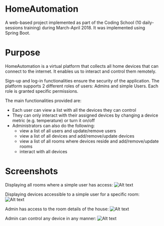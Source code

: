 # HomeAutomation
A web-based project implemented as part of the Coding School (10 daily-sessions training) during March-April 2018.
It was implemented using Spring Boot.

# Purpose
HomeAutomation is a virtual platform that collects all home devices that can connect to the internet. It enables us to interact and control them remotely.

Sign-up and log-in functionalities ensure the security of the application.
The platform supports 2 different roles of users: Admins and simple Users. Each role is granted specific permissions.

The main functionalities provided are:
* Each user can view a list with all the devices they can control
* They can only interact with their assigned devices by changing a device metric (e.g. temperature) or turn it on/off
* Administrators can also do the following:
    * view a list of all users and update/remove users
    * view a list of all devices and add/remove/update devices
    * view a list of all rooms where devices reside and add/remove/update rooms
    * interact with all devices

# Screenshots
Displaying all rooms where a simple user has access:
![Alt text](01user-all_rooms.PNG "Displaying all rooms where a simple user has access")

Displaying devices accessible to a simple user for a specific room:
![Alt text](02user-specific_room.PNG "Displaying devices accessible to a simple user for a specific room")

Admin has access to the room details of the house:
![Alt text](03admin-rooms-list.PNG "Admin has access to the room details of the house")

Admin can control any device in any manner:
![Alt text](04admin-device-list.PNG "Admin can control any device in any manner")
